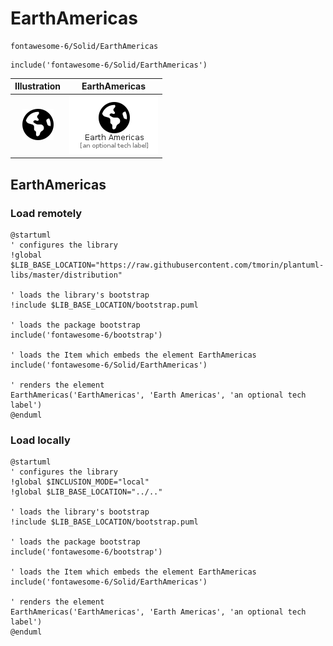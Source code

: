# EarthAmericas


```text
fontawesome-6/Solid/EarthAmericas
```

```text
include('fontawesome-6/Solid/EarthAmericas')
```



| Illustration | EarthAmericas |
| :---: | :---: |
| ![illustration for Illustration](../../fontawesome-6/Solid/EarthAmericas.png) | ![illustration for EarthAmericas](../../fontawesome-6/Solid/EarthAmericas.Local.png) |




## EarthAmericas

### Load remotely
```plantuml
@startuml
' configures the library
!global $LIB_BASE_LOCATION="https://raw.githubusercontent.com/tmorin/plantuml-libs/master/distribution"

' loads the library's bootstrap
!include $LIB_BASE_LOCATION/bootstrap.puml

' loads the package bootstrap
include('fontawesome-6/bootstrap')

' loads the Item which embeds the element EarthAmericas
include('fontawesome-6/Solid/EarthAmericas')

' renders the element
EarthAmericas('EarthAmericas', 'Earth Americas', 'an optional tech label')
@enduml
```

### Load locally
```plantuml
@startuml
' configures the library
!global $INCLUSION_MODE="local"
!global $LIB_BASE_LOCATION="../.."

' loads the library's bootstrap
!include $LIB_BASE_LOCATION/bootstrap.puml

' loads the package bootstrap
include('fontawesome-6/bootstrap')

' loads the Item which embeds the element EarthAmericas
include('fontawesome-6/Solid/EarthAmericas')

' renders the element
EarthAmericas('EarthAmericas', 'Earth Americas', 'an optional tech label')
@enduml
```

